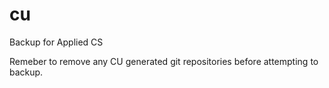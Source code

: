 # cu
Backup for Applied CS

Remeber to remove any CU generated git repositories before attempting to backup.
